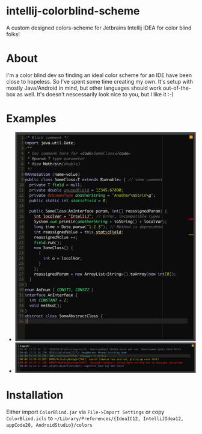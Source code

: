 # intellij-colorblind-scheme
A custom designed colors-scheme for Jetbrains Intellij IDEA for color blind folks!

# About
I'm a color blind dev so finding an ideal color scheme for an IDE have been close to hopeless.
So I've spent some time creating my own. It's setup with mostly Java/Android in mind, but other languages should work out-of-the-box as well.
It's doesn't nescessarily look nice to you, but I like it :-)

# Examples
* ![Editor](ColorBlind-screenshot-editor.png)
* ![LogCat](ColorBlind-screenshot-logcat.png)

# Installation
Either import `ColorBlind.jar` via `File->Import Settings` or copy `ColorBlind.icls` to `~/Library/Preferences/{IdeaIC12, IntelliJIdea12, appCode20, AndroidStudio}/colors`